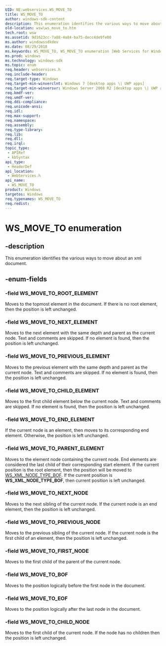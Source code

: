 ```yaml
---
UID: NE:webservices.WS_MOVE_TO
title: WS_MOVE_TO
author: windows-sdk-content
description: This enumeration identifies the various ways to move about an xml document.
old-location: wsw\ws_move_to.htm
tech.root: wsw
ms.assetid: 9d1623cc-7a88-4a84-ba75-decc4de9fe00
ms.author: windowssdkdev
ms.date: 08/29/2018
ms.keywords: WS_MOVE_TO, WS_MOVE_TO enumeration [Web Services for Windows], WS_MOVE_TO_BOF, WS_MOVE_TO_CHILD_ELEMENT, WS_MOVE_TO_CHILD_NODE, WS_MOVE_TO_END_ELEMENT, WS_MOVE_TO_EOF, WS_MOVE_TO_FIRST_NODE, WS_MOVE_TO_NEXT_ELEMENT, WS_MOVE_TO_NEXT_NODE, WS_MOVE_TO_PARENT_ELEMENT, WS_MOVE_TO_PREVIOUS_ELEMENT, WS_MOVE_TO_PREVIOUS_NODE, WS_MOVE_TO_ROOT_ELEMENT, webservices/WS_MOVE_TO, webservices/WS_MOVE_TO_BOF, webservices/WS_MOVE_TO_CHILD_ELEMENT, webservices/WS_MOVE_TO_CHILD_NODE, webservices/WS_MOVE_TO_END_ELEMENT, webservices/WS_MOVE_TO_EOF, webservices/WS_MOVE_TO_FIRST_NODE, webservices/WS_MOVE_TO_NEXT_ELEMENT, webservices/WS_MOVE_TO_NEXT_NODE, webservices/WS_MOVE_TO_PARENT_ELEMENT, webservices/WS_MOVE_TO_PREVIOUS_ELEMENT, webservices/WS_MOVE_TO_PREVIOUS_NODE, webservices/WS_MOVE_TO_ROOT_ELEMENT, wsw.ws_move_to
ms.prod: windows
ms.technology: windows-sdk
ms.topic: enum
req.header: webservices.h
req.include-header: 
req.target-type: Windows
req.target-min-winverclnt: Windows 7 [desktop apps \| UWP apps]
req.target-min-winversvr: Windows Server 2008 R2 [desktop apps \| UWP apps]
req.kmdf-ver: 
req.umdf-ver: 
req.ddi-compliance: 
req.unicode-ansi: 
req.idl: 
req.max-support: 
req.namespace: 
req.assembly: 
req.type-library: 
req.lib: 
req.dll: 
req.irql: 
topic_type:
 - APIRef
 - kbSyntax
api_type:
 - HeaderDef
api_location:
 - WebServices.h
api_name:
 - WS_MOVE_TO
product: Windows
targetos: Windows
req.typenames: WS_MOVE_TO
req.redist: 
---
```


# WS_MOVE_TO enumeration


## -description


This enumeration identifies the various ways to move about an xml document.
      


## -enum-fields




### -field WS_MOVE_TO_ROOT_ELEMENT

Moves to the topmost element in the document.  If there is no root element, then the position is left unchanged.
        


### -field WS_MOVE_TO_NEXT_ELEMENT

Moves to the next element with the same depth and parent as the current node.  Text and comments are skipped.  If no element
          is found, then the position is left unchanged.
        


### -field WS_MOVE_TO_PREVIOUS_ELEMENT

Moves to the previous element with the same depth and parent as the current node.  Text and comments are skipped.  If no element
          is found, then the position is left unchanged.
        


### -field WS_MOVE_TO_CHILD_ELEMENT

Moves to the first child element below the current node.  Text and comments are skipped.  If no element is found, then the
          position is left unchanged.
        


### -field WS_MOVE_TO_END_ELEMENT

If the current node is an element, then moves to its corresponding end element.  Otherwise, the position is left
          unchanged.
        


### -field WS_MOVE_TO_PARENT_ELEMENT

Moves to the element node containing the current node.  End elements are considered the last child of their
          corresponding start element.  If the current position is the root element, then the position will be moved
          to <a href="https://msdn.microsoft.com/eddef5db-432d-4615-9f0f-a712dffe42ab">WS_XML_NODE_TYPE_BOF</a>.  If the current position is <b>WS_XML_NODE_TYPE_BOF</b>, then
          current position is left unchanged.
        


### -field WS_MOVE_TO_NEXT_NODE

Moves to the next sibling of the current node.  If the current node is an end element, then the position is left unchanged.
        


### -field WS_MOVE_TO_PREVIOUS_NODE

Moves to the previous sibling of the current node.  If the current node is the first child of an element, then the position
          is left unchanged.
        


### -field WS_MOVE_TO_FIRST_NODE

Moves to the first child of the parent of the current node.
        


### -field WS_MOVE_TO_BOF

Moves to the position logically before the first node in the document.
        


### -field WS_MOVE_TO_EOF

Moves to the position logically after the last node in the document.
        


### -field WS_MOVE_TO_CHILD_NODE

Moves to the first child of the current node.  If the node has no children then the position is left unchanged.
        

